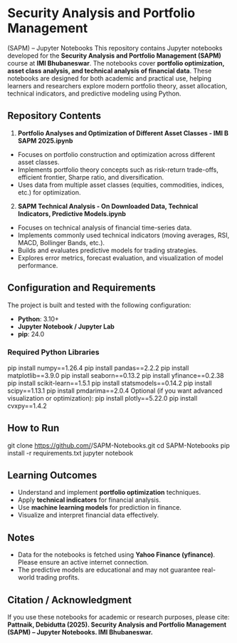 # Security Analysis and Portfolio Management
(SAPM) – Jupyter Notebooks
This repository contains Jupyter notebooks developed for the **Security Analysis and Portfolio
Management (SAPM)** course at **IMI Bhubaneswar**. The notebooks cover **portfolio
optimization, asset class analysis, and technical analysis of financial data**.
These notebooks are designed for both academic and practical use, helping learners and
researchers explore modern portfolio theory, asset allocation, technical indicators, and predictive
modeling using Python.

## Repository Contents
1. **Portfolio Analyses and Optimization of Different Asset Classes - IMI B SAPM 2025.ipynb**
- Focuses on portfolio construction and optimization across different asset classes.
- Implements portfolio theory concepts such as risk-return trade-offs, efficient frontier, Sharpe ratio,
and diversification.
- Uses data from multiple asset classes (equities, commodities, indices, etc.) for optimization.
2. **SAPM Technical Analysis - On Downloaded Data, Technical Indicators, Predictive
Models.ipynb**
- Focuses on technical analysis of financial time-series data.
- Implements commonly used technical indicators (moving averages, RSI, MACD, Bollinger Bands,
etc.).
- Builds and evaluates predictive models for trading strategies.
- Explores error metrics, forecast evaluation, and visualization of model performance.

## Configuration and Requirements
The project is built and tested with the following configuration:
- **Python**: 3.10+
- **Jupyter Notebook / Jupyter Lab**
- **pip**: 24.0
### Required Python Libraries
pip install numpy==1.26.4
pip install pandas==2.2.2
pip install matplotlib==3.9.0
pip install seaborn==0.13.2
pip install yfinance==0.2.38
pip install scikit-learn==1.5.1
pip install statsmodels==0.14.2
pip install scipy==1.13.1
pip install pmdarima==2.0.4
Optional (if you want advanced visualization or optimization):
pip install plotly==5.22.0
pip install cvxpy==1.4.2

## How to Run
git clone https://github.com/<your-username>/SAPM-Notebooks.git
cd SAPM-Notebooks
pip install -r requirements.txt
jupyter notebook

## Learning Outcomes
- Understand and implement **portfolio optimization** techniques.
- Apply **technical indicators** for financial analysis.
- Use **machine learning models** for prediction in finance.
- Visualize and interpret financial data effectively.

## Notes
- Data for the notebooks is fetched using **Yahoo Finance (yfinance)**. Please ensure an active
internet connection.
- The predictive models are educational and may not guarantee real-world trading profits.

## Citation / Acknowledgment
If you use these notebooks for academic or research purposes, please cite:
**Pattnaik, Debidutta (2025). Security Analysis and Portfolio Management (SAPM) – Jupyter
Notebooks. IMI Bhubaneswar.**
